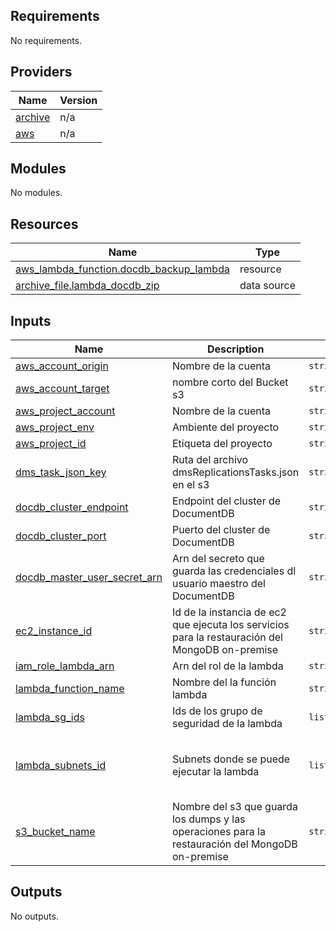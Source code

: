 <!-- BEGIN_TF_DOCS -->
## Requirements

No requirements.

## Providers

| Name | Version |
|------|---------|
| <a name="provider_archive"></a> [archive](#provider\_archive) | n/a |
| <a name="provider_aws"></a> [aws](#provider\_aws) | n/a |

## Modules

No modules.

## Resources

| Name | Type |
|------|------|
| [aws_lambda_function.docdb_backup_lambda](https://registry.terraform.io/providers/hashicorp/aws/latest/docs/resources/lambda_function) | resource |
| [archive_file.lambda_docdb_zip](https://registry.terraform.io/providers/hashicorp/archive/latest/docs/data-sources/file) | data source |

## Inputs

| Name | Description | Type | Default | Required |
|------|-------------|------|---------|:--------:|
| <a name="input_aws_account_origin"></a> [aws\_account\_origin](#input\_aws\_account\_origin) | Nombre de la cuenta | `string` | n/a | yes |
| <a name="input_aws_account_target"></a> [aws\_account\_target](#input\_aws\_account\_target) | nombre corto del Bucket s3 | `string` | n/a | yes |
| <a name="input_aws_project_account"></a> [aws\_project\_account](#input\_aws\_project\_account) | Nombre de la cuenta | `string` | n/a | yes |
| <a name="input_aws_project_env"></a> [aws\_project\_env](#input\_aws\_project\_env) | Ambiente del proyecto | `string` | n/a | yes |
| <a name="input_aws_project_id"></a> [aws\_project\_id](#input\_aws\_project\_id) | Etiqueta del proyecto | `string` | n/a | yes |
| <a name="input_dms_task_json_key"></a> [dms\_task\_json\_key](#input\_dms\_task\_json\_key) | Ruta del archivo dmsReplicationsTasks.json en el s3 | `string` | n/a | yes |
| <a name="input_docdb_cluster_endpoint"></a> [docdb\_cluster\_endpoint](#input\_docdb\_cluster\_endpoint) | Endpoint del cluster de DocumentDB | `string` | n/a | yes |
| <a name="input_docdb_cluster_port"></a> [docdb\_cluster\_port](#input\_docdb\_cluster\_port) | Puerto del cluster de DocumentDB | `string` | n/a | yes |
| <a name="input_docdb_master_user_secret_arn"></a> [docdb\_master\_user\_secret\_arn](#input\_docdb\_master\_user\_secret\_arn) | Arn del secreto que guarda las credenciales dl usuario maestro del DocumentDB | `string` | n/a | yes |
| <a name="input_ec2_instance_id"></a> [ec2\_instance\_id](#input\_ec2\_instance\_id) | Id de la instancia de ec2 que ejecuta los servicios para la restauración del MongoDB on-premise | `string` | n/a | yes |
| <a name="input_iam_role_lambda_arn"></a> [iam\_role\_lambda\_arn](#input\_iam\_role\_lambda\_arn) | Arn del rol de la lambda | `string` | n/a | yes |
| <a name="input_lambda_function_name"></a> [lambda\_function\_name](#input\_lambda\_function\_name) | Nombre del la función lambda | `string` | `"docdb_management"` | no |
| <a name="input_lambda_sg_ids"></a> [lambda\_sg\_ids](#input\_lambda\_sg\_ids) | Ids de los grupo de seguridad de la lambda | `list(string)` | n/a | yes |
| <a name="input_lambda_subnets_id"></a> [lambda\_subnets\_id](#input\_lambda\_subnets\_id) | Subnets donde se puede ejecutar la lambda | `list(string)` | <pre>[<br>  "subnet-0df38652588ba4da5",<br>  "subnet-0dc5efbdaa7d5b864"<br>]</pre> | no |
| <a name="input_s3_bucket_name"></a> [s3\_bucket\_name](#input\_s3\_bucket\_name) | Nombre del s3 que guarda los dumps y las operaciones para la restauración del MongoDB on-premise | `string` | n/a | yes |

## Outputs

No outputs.
<!-- END_TF_DOCS -->
